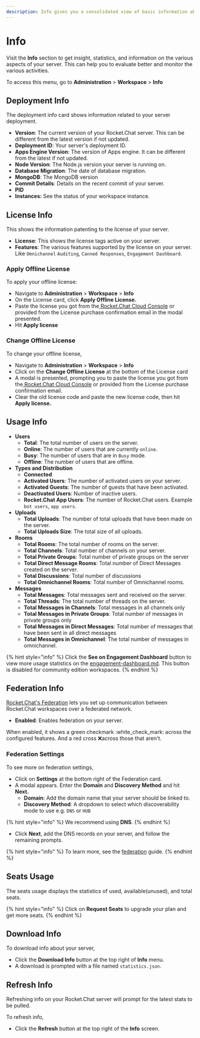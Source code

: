 ```yaml
---
description: Info gives you a consolidated view of basic information about your workspace.
---
```


# Info

Visit the **Info** section to get insight, statistics, and information on the various aspects of your server. This can help you to evaluate better and monitor the various activities.

To access this menu, go to **Administration** > **Workspace** > **Info**

## Deployment Info

The deployment info card shows information related to your server deployment.

* **Version**: The current version of your Rocket.Chat server. This can be different from the latest version if not updated.
* **Deployment ID**: Your server's deployment ID.
* **Apps Engine Version**: The version of Apps engine. It can be different from the latest if not updated.
* **Node Version**: The Node.js version your server is running on.
* **Database Migration**: The date of database migration.
* **MongoDB**: The MongoDB version
* **Commit Details**: Details on the recent commit of your server.
* **PID**
* **Instances:** See the status of your workspace instance.



## License Info

This shows the information patenting to the license of your server.

* **License**: This shows the license tags active on your server.
* **Features**: The various features supported by the license on your server. Like `Omnichannel` `Auditing`, `Canned Responses`, `Engagement Dashboard`.

### Apply Offline License

To apply your offline license:

* Navigate to **Administration** > **Workspace** > **Info**
* On the License card, click **Apply Offline License.**
* Paste the license you got from the[ Rocket.Chat Cloud Console](https://cloud.rocket.chat/home) or provided from the License purchase confirmation email in the modal presented.
* Hit **Apply license**

### Change Offline License

To change your offline license,

* Navigate to **Administration** > **Workspace** > **Info**
* Click on the **Change Offline License** at the bottom of the License card
* A modal is presented, prompting you to paste the license you got from the[ Rocket.Chat Cloud Console](https://cloud.rocket.chat/home) or provided from the License purchase confirmation email.
* Clear the old license code and paste the new license code, then hit **Apply license.**

## Usage Info

* **Users**
  * **Total**: The total number of users on the server.
  * **Online**: The number of users that are currently `online`.
  * **Busy**: The number of users that are in `Busy` mode.
  * **Offline**: The number of users that are offline.
* **Types and Distribution**
  * **Connected**
  * **Activated Users**: The number of activated users on your server.
  * **Activated Guests**: The number of guests that have been activated.
  * **Deactivated Users**: Number of inactive users.
  * **Rocket.Chat App Users**: The number of Rocket.Chat users. Example `bot users`, `app users`.
* **Uploads**
  * **Total Uploads**: The number of total uploads that have been made on the server.
  * **Total Uploads Size**: The total size of all uploads.
* **Rooms**
  * **Total Rooms**: The total number of rooms on the server.
  * **Total Channels**: Total number of channels on your server.
  * **Total Private Groups**: Total number of private groups on the server
  * **Total Direct Message Rooms**: Total number of Direct Messages created on the server.
  * **Total Discussions**: Total number of discussions
  * **Total Omnichannel Rooms**: Total number of Omnichannel rooms.
* **Messages**
  * **Total Messages**: Total messages sent and received on the server.
  * **Total Threads**: The total number of threads on the server.
  * **Total Messages in Channels**: Total messages in all channels only
  * **Total Messages in Private Groups**: Total number of messages in private groups only
  * **Total Messages in Direct Messages**: Total number of messages that have been sent in all direct messages
  * **Total Messages in Omnichannel**: The total number of messages in omnichannel.

{% hint style="info" %}
Click the **See on Engagement Dashboard** button to view more usage statistics on the [engagement-dashboard.md](engagement-dashboard.md "mention"). This button is disabled for community edition workspaces.
{% endhint %}

## Federation Info

[Rocket.Chat's Federation](settings/federation/#introduction) lets you set up communication between Rocket.Chat workspaces over a federated network.

* **Enabled**: Enables federation on your server.

When enabled, it shows a green checkmark :white\_check\_mark: across the configured features. And a red cross :x:across those that aren't.

### Federation Settings

To see more on federation settings,

* Click on **Settings** at the bottom right of the Federation card.
* A modal appears. Enter the **Domain** and **Discovery Method** and hit **Next.**
  * **Domain**: Add the domain name that your server should be linked to.
  * **Discovery Method**: A dropdown to select which discoverability mode to use e.g. `DNS` or `HUB`

{% hint style="info" %}
We recommend using **DNS**.
{% endhint %}

* Click **Next**, add the DNS records on your server, and follow the remaining prompts.

{% hint style="info" %}
To learn more, see the [federation](settings/federation/ "mention") guide.
{% endhint %}

## Seats Usage

The seats usage displays the statistics of used, available(unused), and total seats.

{% hint style="info" %}
Click on **Request Seats** to upgrade your plan and get more seats.
{% endhint %}

## Download Info

To download info about your server,&#x20;

* Click the **Download Info** button at the top right of **Info** menu.
* A download is prompted with a file named `statistics.json`.

## Refresh Info

Refreshing info on your Rocket.Chat server will prompt for the latest stats to be pulled.

To refresh info,&#x20;

* Click the **Refresh** button at the top right of the **Info** screen.
